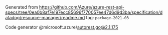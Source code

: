 Generated from https://github.com/Azure/azure-rest-api-specs/tree/0ea0b8af7e197ecc85696f770057ee47d6d9d3ba/specification/datadog/resource-manager/readme.md tag: `package-2021-03`

Code generator @microsoft.azure/autorest.go@2.1.175


